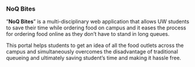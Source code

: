 ### NoQ Bites

”**NoQ Bites**” is a multi-disciplinary web application that allows UW students to save their time while ordering food on campus and it eases the process for ordering food online as they don’t have to stand in long queues. 

This portal helps students to get an idea of all the food outlets across the campus and simultaneously overcomes the disadvantage of traditional queueing and ultimately saving student’s time and making it hassle free.
